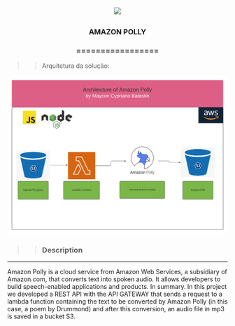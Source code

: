<h1 align="center">
<img src="https://img.shields.io/static/v1?label=AWS%20POR&message=MAYCON%20BATESTIN&color=7159c1&style=flat-square&logo=ghost"/>


<h3> <p align="center">AMAZON POLLY  </p> </h3>
<h3> <p align="center"> ================= </p> </h3>

>> Arquitetura da solução:

![delta](image/img.png)


>> <h3> Description </h3>
-------------------------

<p> 
Amazon Polly is a cloud service from Amazon Web Services, a subsidiary of Amazon.com, that converts text into spoken audio. It allows developers to build speech-enabled applications and products. 
In summary.
In this project we developed a REST API with the API GATEWAY that sends a request to a lambda function containing the text to be converted by Amazon Polly (in this case, a poem by Drummond) and after this conversion, an audio file in mp3 is saved in a bucket S3. </p>
